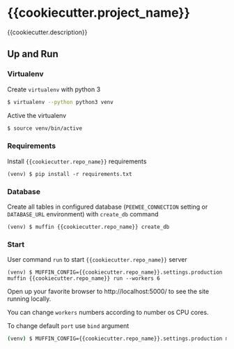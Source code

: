 # {{cookiecutter.project_name}}
{{cookiecutter.description}}

## Up and Run
### Virtualenv
Create `virtualenv` with python 3
```bash
$ virtualenv --python python3 venv
```
Active the virtualenv
```bash
$ source venv/bin/active
```
### Requirements
Install `{{cookiecutter.repo_name}}` requirements
```base
(venv) $ pip install -r requirements.txt
```
### Database
Create all tables in configured database (`PEEWEE_CONNECTION` setting or `DATABASE_URL` environment) with `create_db` command
```base
(venv) $ muffin {{cookiecutter.repo_name}} create_db
```
### Start
User command `run` to start `{{cookiecutter.repo_name}}` server
```base
(venv) $ MUFFIN_CONFIG={{cookiecutter.repo_name}}.settings.production muffin {{cookiecutter.repo_name}} run --workers 6
```
Open up your favorite browser to http://localhost:5000/ to see the site running locally.

You can change `workers` numbers according to number os CPU cores.

To change default `port` use `bind` argument
```bash
(venv) $ MUFFIN_CONFIG={{cookiecutter.repo_name}}.settings.production muffin {{cookiecutter.repo_name}} run --bind 0.0.0.0:8000
```
